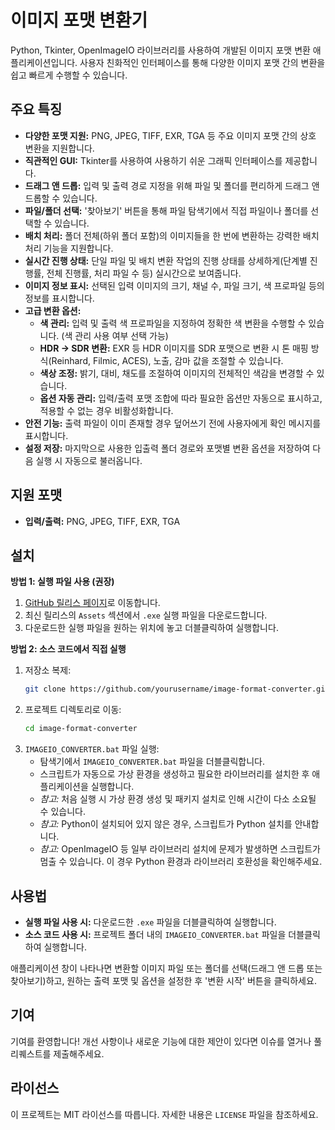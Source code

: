 # 이미지 포맷 변환기

Python, Tkinter, OpenImageIO 라이브러리를 사용하여 개발된 이미지 포맷 변환 애플리케이션입니다. 사용자 친화적인 인터페이스를 통해 다양한 이미지 포맷 간의 변환을 쉽고 빠르게 수행할 수 있습니다.

## 주요 특징

*   **다양한 포맷 지원:** PNG, JPEG, TIFF, EXR, TGA 등 주요 이미지 포맷 간의 상호 변환을 지원합니다.
*   **직관적인 GUI:** Tkinter를 사용하여 사용하기 쉬운 그래픽 인터페이스를 제공합니다.
*   **드래그 앤 드롭:** 입력 및 출력 경로 지정을 위해 파일 및 폴더를 편리하게 드래그 앤 드롭할 수 있습니다.
*   **파일/폴더 선택:** '찾아보기' 버튼을 통해 파일 탐색기에서 직접 파일이나 폴더를 선택할 수 있습니다.
*   **배치 처리:** 폴더 전체(하위 폴더 포함)의 이미지들을 한 번에 변환하는 강력한 배치 처리 기능을 지원합니다.
*   **실시간 진행 상태:** 단일 파일 및 배치 변환 작업의 진행 상태를 상세하게(단계별 진행률, 전체 진행률, 처리 파일 수 등) 실시간으로 보여줍니다.
*   **이미지 정보 표시:** 선택된 입력 이미지의 크기, 채널 수, 파일 크기, 색 프로파일 등의 정보를 표시합니다.
*   **고급 변환 옵션:**
    *   **색 관리:** 입력 및 출력 색 프로파일을 지정하여 정확한 색 변환을 수행할 수 있습니다. (색 관리 사용 여부 선택 가능)
    *   **HDR → SDR 변환:** EXR 등 HDR 이미지를 SDR 포맷으로 변환 시 톤 매핑 방식(Reinhard, Filmic, ACES), 노출, 감마 값을 조절할 수 있습니다.
    *   **색상 조정:** 밝기, 대비, 채도를 조절하여 이미지의 전체적인 색감을 변경할 수 있습니다.
    *   **옵션 자동 관리:** 입력/출력 포맷 조합에 따라 필요한 옵션만 자동으로 표시하고, 적용할 수 없는 경우 비활성화합니다.
*   **안전 기능:** 출력 파일이 이미 존재할 경우 덮어쓰기 전에 사용자에게 확인 메시지를 표시합니다.
*   **설정 저장:** 마지막으로 사용한 입출력 폴더 경로와 포맷별 변환 옵션을 저장하여 다음 실행 시 자동으로 불러옵니다.

## 지원 포맷

*   **입력/출력:** PNG, JPEG, TIFF, EXR, TGA

## 설치

**방법 1: 실행 파일 사용 (권장)**

1.  [GitHub 릴리스 페이지](https://github.com/yourusername/image-format-converter/releases)로 이동합니다.
2.  최신 릴리스의 `Assets` 섹션에서 `.exe` 실행 파일을 다운로드합니다.
3.  다운로드한 실행 파일을 원하는 위치에 놓고 더블클릭하여 실행합니다.

**방법 2: 소스 코드에서 직접 실행**

1.  저장소 복제:
    ```bash
    git clone https://github.com/yourusername/image-format-converter.git
    ```
2.  프로젝트 디렉토리로 이동:
    ```bash
    cd image-format-converter
    ```
3.  `IMAGEIO_CONVERTER.bat` 파일 실행:
    *   탐색기에서 `IMAGEIO_CONVERTER.bat` 파일을 더블클릭합니다.
    *   스크립트가 자동으로 가상 환경을 생성하고 필요한 라이브러리를 설치한 후 애플리케이션을 실행합니다.
    *   *참고:* 처음 실행 시 가상 환경 생성 및 패키지 설치로 인해 시간이 다소 소요될 수 있습니다.
    *   *참고:* Python이 설치되어 있지 않은 경우, 스크립트가 Python 설치를 안내합니다.
    *   *참고:* OpenImageIO 등 일부 라이브러리 설치에 문제가 발생하면 스크립트가 멈출 수 있습니다. 이 경우 Python 환경과 라이브러리 호환성을 확인해주세요.

## 사용법

*   **실행 파일 사용 시:** 다운로드한 `.exe` 파일을 더블클릭하여 실행합니다.
*   **소스 코드 사용 시:** 프로젝트 폴더 내의 `IMAGEIO_CONVERTER.bat` 파일을 더블클릭하여 실행합니다.

애플리케이션 창이 나타나면 변환할 이미지 파일 또는 폴더를 선택(드래그 앤 드롭 또는 찾아보기)하고, 원하는 출력 포맷 및 옵션을 설정한 후 '변환 시작' 버튼을 클릭하세요.

## 기여

기여를 환영합니다! 개선 사항이나 새로운 기능에 대한 제안이 있다면 이슈를 열거나 풀 리퀘스트를 제출해주세요.

## 라이선스

이 프로젝트는 MIT 라이선스를 따릅니다. 자세한 내용은 `LICENSE` 파일을 참조하세요.